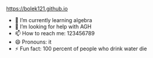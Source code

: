 https://bolek121.github.io

- 🌱 I’m currently learning algebra
- 🤔 I’m looking for help with AGH
- 📫 How to reach me: 123456789
- 😄 Pronouns: it
- ⚡ Fun fact: 100 percent of people who drink water die
